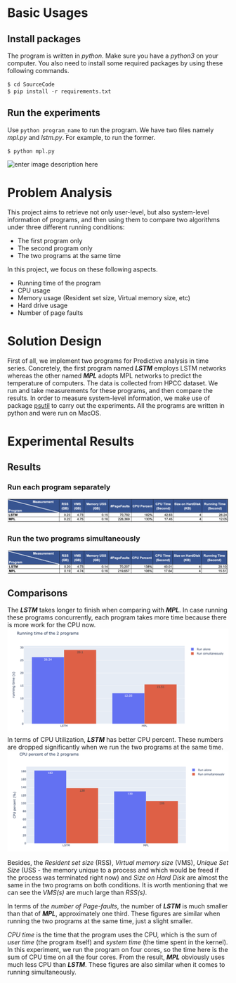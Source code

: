 
# Basic Usages

## Install packages
The program is written in *python*. Make sure you have a *python3* on your computer. You also need to install some required packages by using these following commands.


    $ cd SourceCode
    $ pip install -r requirements.txt
    
 ## Run the experiments
 Use `python program_name` to run the program. We have two files namely *mpl.py* and *lstm.py*. For example, to run the former.
 

    $ python mpl.py

![enter image description here](https://github.com/chaupmcs/os_project1/blob/master/img/demo_mpl.gif?raw=true)

# Problem Analysis
This project aims to retrieve not only user-level, but also system-level information of programs,  and then using them to compare  two  algorithms  under  three  different  running conditions:
   - The first program only
   - The second program only
   - The two programs at the same time


In this project, we focus on these following aspects.
   - Running time of the program
   - CPU usage
   - Memory usage (Resident set size, Virtual memory size, etc)
   - Hard drive usage
   - Number of page faults

# Solution Design
First of all, we implement two programs for Predictive analysis in time series. Concretely, the first program named ***LSTM*** employs LSTM networks whereas the other named ***MPL*** adopts MPL networks to predict the temperature of computers. The data is collected from HPCC dataset. We run and take measurements for these programs, and then compare the results.  In order to measure system-level information, we make use of package  [psutil](https://psutil.readthedocs.io/en/latest/) to carry out the experiments.  All the programs are written in python and were run on MacOS.

# Experimental Results
## Results

### Run each program separately 
![enter image description here](https://raw.githubusercontent.com/chaupmcs/os_project1/master/img/separately.png)

### Run the two programs simultaneously
![enter image description here](https://raw.githubusercontent.com/chaupmcs/os_project1/master/img/simultaneously.png)

## Comparisons
The ***LSTM*** takes longer to finish when comparing with  ***MPL***.  In case running these programs concurrently, each program takes more time because there is more work for the CPU now. 
![enter image description here](https://raw.githubusercontent.com/chaupmcs/os_project1/master/img/running_time.png)
<br>
In terms of CPU Utilization, ***LSTM*** has better CPU percent. These numbers are dropped significantly when we run the two programs at the same time.
![enter image description here](https://raw.githubusercontent.com/chaupmcs/os_project1/master/img/cpu_percent.png)

Besides, the *Resident set size* (RSS), *Virtual memory size* (VMS),  *Unique Set Size* (USS - the memory unique to a process and which would be freed if the process was terminated right now) and *Size on Hard Disk* are almost the same in the two programs on both conditions. It is worth mentioning that we can see the *VMS(s)* are much large than *RSS(s)*.

In terms of *the number of Page-faults*, the number of ***LSTM*** is much smaller than that of ***MPL***, approximately one third. These figures are similar when running the two programs at the same time, just a slight smaller. 

*CPU time* is the time that the program uses the CPU, which is the sum of *user  time*  (the program itself) and  *system time* (the time spent in the kernel). In this experiment, we run the program on four cores, so the time here is the sum of CPU time on all the four cores. From the result, ***MPL*** obviously uses much less CPU than ***LSTM***. These figures are also similar when it comes to running simultaneously.